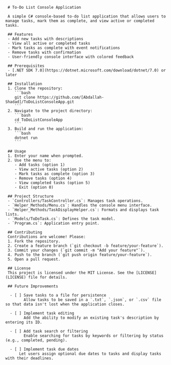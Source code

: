 ﻿     # To-Do List Console Application

     A simple C# console-based to-do list application that allows users to manage tasks, mark them as complete, and view active or completed tasks.

     ## Features
     - Add new tasks with descriptions
     - View all active or completed tasks
     - Mark tasks as complete with event notifications
     - Remove tasks with confirmation
     - User-friendly console interface with colored feedback

     ## Prerequisites
     - [.NET SDK 7.0](https://dotnet.microsoft.com/download/dotnet/7.0) or later

     ## Installation
     1. Clone the repository:
        ```bash
        git clone https://github.com/[Abdallah-Shadad]/ToDoListConsoleApp.git
        ```
     2. Navigate to the project directory:
        ```bash
        cd ToDoListConsoleApp
        ```
     3. Build and run the application:
        ```bash
        dotnet run
        ```

     ## Usage
     1. Enter your name when prompted.
     2. Use the menu to:
        - Add tasks (option 1)
        - View active tasks (option 2)
        - Mark tasks as complete (option 3)
        - Remove tasks (option 4)
        - View completed tasks (option 5)
        - Exit (option 0)

     ## Project Structure
     - `Controllers/TaskController.cs`: Manages task operations.
     - `Helper_Methods/Menu.cs`: Handles the console menu interface.
     - `Helper_Methods/TaskDisplayHelper.cs`: Formats and displays task lists.
     - `Models/ToDoTask.cs`: Defines the task model.
     - `Program.cs`: Application entry point.

     ## Contributing
     Contributions are welcome! Please:
     1. Fork the repository.
     2. Create a feature branch (`git checkout -b feature/your-feature`).
     3. Commit your changes (`git commit -m "Add your feature"`).
     4. Push to the branch (`git push origin feature/your-feature`).
     5. Open a pull request.

     ## License
     This project is licensed under the MIT License. See the [LICENSE](LICENSE) file for details.

     ## Future Improvements

      - [ ] Save tasks to a file for persistence  
            Allow tasks to be saved in a `.txt`, `.json`, or `.csv` file so that data isn't lost when the application closes.
      
      - [ ] Implement task editing  
            Add the ability to modify an existing task's description by entering its ID.
      
      - [ ] Add task search or filtering  
            Enable searching for tasks by keywords or filtering by status (e.g., completed, pending).
      
      - [ ] Implement task due dates  
          Let users assign optional due dates to tasks and display tasks with their deadlines.

  ```